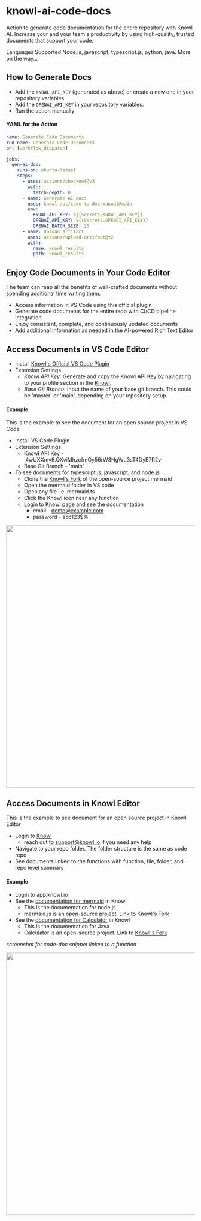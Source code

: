 # knowl-ai-code-docs
Action to generate code documentation for the entire repository with Knowl AI. Increase your and your team's productivity by using high-quality, trusted documents that support your code.

Languages Supported Node.js, javascript, typescript.js, python, java. More on the way...

## How to Generate Docs

- Add the `KNOWL_API_KEY` (generated as above) or create a new one in your repository variables.
- Add the `OPENAI_API_KEY` in your repository variables.
- Run the action manually

#### YAML for the Action
```yaml
name: Generate Code Documents
run-name: Generate Code Documents
on: [workflow_dispatch]

jobs:
  gen-ai-doc:
    runs-on: ubuntu-latest
    steps:
      - uses: actions/checkout@v3
        with:
          fetch-depth: 0
      - name: Generate AI docs
        uses: knowl-doc/code-to-doc-manual@main
        env:
          KNOWL_API_KEY: ${{secrets.KNOWL_API_KEY}}
          OPENAI_API_KEY: ${{secrets.OPENAI_API_KEY}}
          OPENAI_BATCH_SIZE: 25
      - name: Upload artifact
        uses: actions/upload-artifact@v2
        with:
          name: knowl_results
          path: knowl_results
```
## Enjoy Code Documents in Your Code Editor
The team can reap all the benefits of well-crafted documents without spending additional time writing them.

- Access information in VS Code using this official plugin
- Generate code documents for the entire repo with CI/CD pipeline integration
- Enjoy consistent, complete, and continuously updated documents
- Add additional information as needed in the AI-powered Rich Text Editor

## Access Documents in VS Code Editor

- Install [Knowl's Official VS Code Plugin](https://marketplace.visualstudio.com/items?itemName=knowl.knowl)
- Extension Settings
  - *Knowl API Key*: Generate and copy the Knowl API Key by navigating to your profile section in the [Knowl](https://app.knowl.io).
  - *Base Git Branch*: Input the name of your base git branch. This could be 'master' or 'main', depending on your repository setup.
#### Example 
This is the example to see the document for an open source project in VS Code 
- Install VS Code Plugin
- Extension Settings
  - Knowl API Key - '4wUXXmv6.QXviMhzcfmOy56rW3NgWu3sT4DyE7R2v'
  - Base Git Branch - 'main'
- To see documents for typescript.js, javascript, and node.js
  - Clone the [Knowl's Fork](https://github.com/knowl-doc/mermaid) of the open-source project mermaid
  -  Open the mermaid folder in VS code
  -  Open any file i.e. mermaid.ts
  -  Click the Knowl icon near any function
  - Login to Knowl page and see the documentation
    - email - demo@example.com
    - password - abc123$%
   
<img src="https://releases.knowl.io/github-action/vs-code-knowl-open.jpg" width="700">

## Access Documents in Knowl Editor
This is the example to see document for an open source project in Knowl Editor
- Login to [Knowl](https://app.knowl.io)
  - reach out to support@knowl.io if you need any help
- Navigate to your repo folder. The folder structure is the same as code repo
- See documents linked to the functions with function, file, folder, and repo level summary

#### Example 
- Login to app.knowl.io
- See the [documentation for mermaid](https://app.knowl.io/k/af8800c3-8ed7-4c10-af62-6e33a054f36d) in Knowl
  - This is the documentation for node.js
  - mermaid.js is an open-source project. Link to [Knowl's Fork](https://github.com/knowl-doc/mermaid)
- See the [documentation for Calculator](https://app.knowl.io/k/2e7f3bd2-54e7-4cc2-ab11-05534d6165bd) in Knowl
  - This is the documentation for Java
  - Calculator is an open-source project. Link to [Knowl's Fork](https://github.com/knowl-doc/Calculator-1)

_screenshot for code-doc snippet linked to a function_

<img src="https://releases.knowl.io/github-action/code-doc.jpg" width="700">
